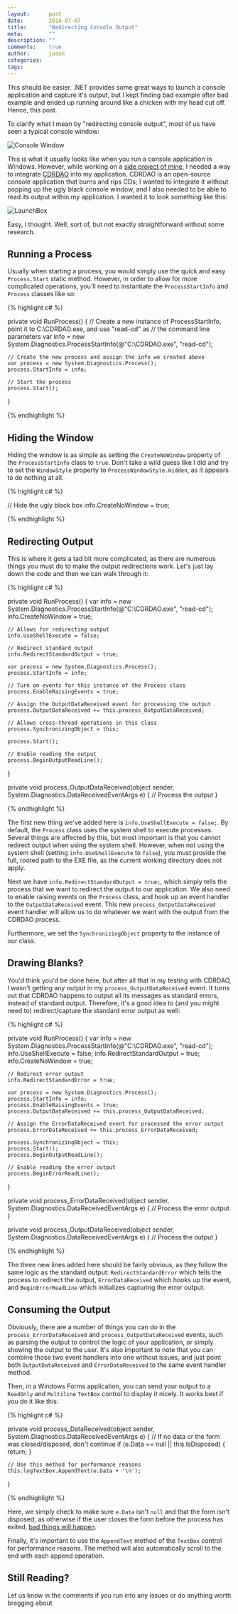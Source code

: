 ```yaml
---
layout:      post
date:        2014-07-07
title:       "Redirecting Console Output"
meta:        ""
description: ""
comments:    true
author:      jason
categories:  
tags:        
---
```


This should be easier. .NET provides some great ways to launch a console application and capture it's output, but I kept finding bad example after bad example and ended up running around like a chicken with my head cut off. Hence, this post.

To clarify what I mean by "redirecting console output", most of us have seen a typical console window:

![Console Window](/public/image/2014-07-07-Redirecting-Console-Output/console-window.png)

This is what it usually looks like when you run a console application in Windows. However, while working on a [side project of mine][labo], I needed a way to integrate [CDRDAO][cdrdao] into my application. CDRDAO is an open-source console application that burns and rips CDs; I wanted to integrate it without popping up the ugly black console window, and I also needed to be able to read its output within my application. I wanted it to look something like this:

![LaunchBox](/public/image/2014-07-07-Redirecting-Console-Output/launchbox.png)

Easy, I thought. Well, sort of, but not exactly straightforward without some research.

Running a Process
-----------------

Usually when starting a process, you would simply use the quick and easy `Process.Start` static method. However, in order to allow for more complicated operations, you'll need to instantiate the `ProcessStartInfo` and `Process` classes like so:

{% highlight c# %}

private void RunProcess()
{
    // Create a new instance of ProcessStartInfo, point it to C:\CDRDAO.exe, and use "read-cd" as
    // the command line parameters
    var info = new System.Diagnostics.ProcessStartInfo(@"C:\CDRDAO.exe", "read-cd");

    // Create the new process and assign the info we created above
    var process = new System.Diagnostics.Process();
    process.StartInfo = info;
  
    // Start the process
    process.Start();
}

{% endhighlight %}

Hiding the Window
-----------------

Hiding the window is as simple as setting the `CreateNoWindow` property of the `ProcessStartInfo` class to `true`. Don't take a wild guess like I did and try to set the `WindowStyle` property to `ProcessWindowStyle.Hidden`, as it appears to do nothing at all.

{% highlight c# %}

// Hide the ugly black box
info.CreateNoWindow = true;

{% endhighlight %}

Redirecting Output
------------------

This is where it gets a tad bit more complicated, as there are numerous things you must do to make the output redirections work. Let's just lay down the code and then we can walk through it:

{% highlight c# %}

private void RunProcess()
{
    var info = new System.Diagnostics.ProcessStartInfo(@"C:\CDRDAO.exe", "read-cd");
    info.CreateNoWindow = true;

    // Allows for redirecting output
    info.UseShellExecute = false;
    
    // Redirect standard output
    info.RedirectStandardOutput = true;

    var process = new System.Diagnostics.Process();
    process.StartInfo = info;

    // Turn on events for this instance of the Process class
    process.EnableRaisingEvents = true;

    // Assign the OutputDataReceived event for processing the output
    process.OutputDataReceived += this.process_OutputDataReceived;

    // Allows cross-thread operations in this class
    process.SynchronizingObject = this;
    
    process.Start();

    // Enable reading the output
    process.BeginOutputReadLine();
}

private void process_OutputDataReceived(object sender, System.Diagnostics.DataReceivedEventArgs e)
{
	// Process the output
}

{% endhighlight %}

The first new thing we've added here is `info.UseShellExecute = false;`. By default, the `Process` class uses the system shell to execute processes. Several things are affected by this, but most important is that you cannot redirect output when using the system shell. However, when not using the system shell (setting `info.UseShellExecute` to `false`), you must provide the full, rooted path to the EXE file, as the current working directory does not apply.

Next we have `info.RedirectStandardOutput = true;`, which simply tells the process that we want to redirect the output to our application. We also need to enable raising events on the `Process` class, and hook up an event handler to the `OutputDataReceived` event. This new `process_OutputDataReceived` event handler will allow us to do whatever we want with the output from the CDRDAO process.

Furthermore, we set the `SynchronizingObject` property to the instance of our class.

Drawing Blanks?
---------------

You'd think you'd be done here, but after all that in my testing with CDRDAO, I wasn't getting any output in my `process_OutputDataReceived` event. It turns out that CDRDAO happens to output all its messages as standard errors, instead of standard output. Therefore, it's a good idea to (and you might need to) redirect/capture the standard error output as well:

{% highlight c# %}

private void RunProcess()
{
    var info = new System.Diagnostics.ProcessStartInfo(@"C:\CDRDAO.exe", "read-cd");
    info.UseShellExecute = false;
    info.RedirectStandardOutput = true;
    info.CreateNoWindow = true;

    // Redirect error output
    info.RedirectStandardError = true;

    var process = new System.Diagnostics.Process();
    process.StartInfo = info;
    process.EnableRaisingEvents = true;
    process.OutputDataReceived += this.process_OutputDataReceived;

    // Assign the ErrorDataReceived event for processed the error output
    process.ErrorDataReceived += this.process_ErrorDataReceived;

    process.SynchronizingObject = this;
    process.Start();
    process.BeginOutputReadLine();

    // Enable reading the error output
    process.BeginErrorReadLine();
}

private void process_ErrorDataReceived(object sender, System.Diagnostics.DataReceivedEventArgs e)
{
    // Process the error output
}

private void process_OutputDataReceived(object sender, System.Diagnostics.DataReceivedEventArgs e)
{
    // Process the output
}

{% endhighlight %}

The three new lines added here should be fairly obvious, as they follow the same logic as the standard output: `RedirectStandardError` which tells the process to redirect the output, `ErrorDataReceived` which hooks up the event, and `BeginErrorReadLine` which initializes capturing the error output.

Consuming the Output
--------------------

Obviously, there are a number of things you can do in the `process_ErrorDataReceived` and `process_OutputDataReceived` events, such as parsing the output to control the logic of your application, or simply showing the output to the user. It's also important to note that you can combine those two event handlers into one without issues, and just point both `OutputDataReceived` and `ErrorDataReceived` to the same event handler method.

Then, in a Windows Forms application, you can send your output to a `ReadOnly` and `Multiline` `TextBox` control to display it nicely. It works best if you do it like this:

{% highlight c# %}

private void process_DataReceived(object sender, System.Diagnostics.DataReceivedEventArgs e)
{
    // If no data or the form was closed/disposed, don't continue
    if (e.Data == null || this.IsDisposed)
    {
        return;
    }

    // Use this method for performance reasons
    this.logTextBox.AppendText(e.Data + '\n');
}

{% endhighlight %}

Here, we simply check to make sure `e.Data` isn't `null` and that the form isn't disposed, as otherwise if the user closes the form before the process has exited, [bad things will happen][btwh].

Finally, it's important to use the `AppendText` method of the `TextBox` control for performance reasons. The method will also automatically scroll to the end with each append operation.

Still Reading?
--------------

Let us know in the comments if you run into any issues or do anything worth bragging about.

[labo]: http://www.launchbox-app.com/
[cdrdao]: http://cdrdao.sourceforge.net/
[btwh]: http://www.georgialogcabin.org/news/George-W-Bush-Elected-President/200011271805.shtml
